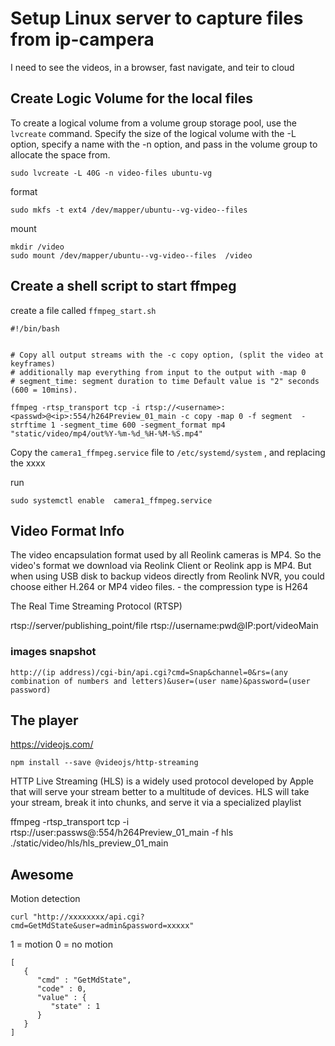 


#  Setup Linux server to capture files from ip-campera

I need to see the videos, in a browser, fast navigate, and teir to cloud


## Create Logic Volume for the local files 

To create a logical volume from a volume group storage pool, use the ```lvcreate``` command. Specify the size of the logical volume with the -L option, specify a name with the -n option, and pass in the volume group to allocate the space from.

```
sudo lvcreate -L 40G -n video-files ubuntu-vg
```

format
```
sudo mkfs -t ext4 /dev/mapper/ubuntu--vg-video--files
```

mount

```
mkdir /video
sudo mount /dev/mapper/ubuntu--vg-video--files  /video
```

## Create a shell script to start ffmpeg

create a file called ```ffmpeg_start.sh```

```
#!/bin/bash


# Copy all output streams with the -c copy option, (split the video at keyframes)
# additionally map everything from input to the output with -map 0
# segment_time: segment duration to time Default value is "2" seconds (600 = 10mins). 

ffmpeg -rtsp_transport tcp -i rtsp://<username>:<passwd>@<ip>:554/h264Preview_01_main -c copy -map 0 -f segment  -strftime 1 -segment_time 600 -segment_format mp4 "static/video/mp4/out%Y-%m-%d_%H-%M-%S.mp4"
```

Copy the ```camera1_ffmpeg.service``` file to ```/etc/systemd/system``` , and replacing the xxxx

run

```
sudo systemctl enable  camera1_ffmpeg.service
```

## Video Format Info

The video encapsulation format used by all Reolink cameras is MP4. So the video's format we download via Reolink Client or Reolink app is MP4. But when using USB disk to backup videos directly from Reolink NVR, you could choose either H.264 or MP4 video files. - the compression type is H264

The Real Time Streaming Protocol (RTSP)

rtsp://server/publishing_point/file
rtsp://username:pwd@IP:port/videoMain

### images snapshot

```
http://(ip address)/cgi-bin/api.cgi?cmd=Snap&channel=0&rs=(any combination of numbers and letters)&user=(user name)&password=(user password)
```

## The player

https://videojs.com/

```
npm install --save @videojs/http-streaming
```


HTTP Live Streaming (HLS) is a widely used protocol developed by Apple that will serve your stream better to a multitude of devices. HLS will take your stream, break it into chunks, and serve it via a specialized playlist

ffmpeg -rtsp_transport tcp -i rtsp://user:passws@<IP>:554/h264Preview_01_main -f hls ./static/video/hls/hls_preview_01_main


## Awesome

Motion detection

```
curl "http://xxxxxxxx/api.cgi?cmd=GetMdState&user=admin&password=xxxxx"
```
 1 = motion
 0 = no motion
```
[
   {
      "cmd" : "GetMdState",
      "code" : 0,
      "value" : {
         "state" : 1
      }
   }
]
```
